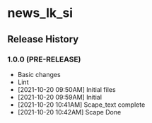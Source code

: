 # news_lk_si

## Release History

### 1.0.0 (PRE-RELEASE)
  * Basic changes
  * Lint
  *  [2021-10-20 09:50AM] Initial files
  *  [2021-10-20 09:59AM] Initial
  *  [2021-10-20 10:41AM] Scape_text complete
  *  [2021-10-20 10:42AM] Scape Done
